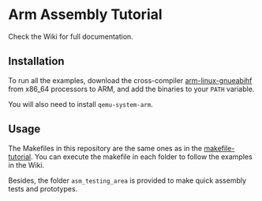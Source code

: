 # Arm Assembly Tutorial

Check the Wiki for full documentation.

## Installation

To run all the examples, download the cross-compiler [arm-linux-gnueabihf](https://releases.linaro.org/components/toolchain/binaries/latest-7/arm-linux-gnueabihf/) from x86_64 processors to ARM, and add the binaries to your `PATH` variable.

You will also need to install `qemu-system-arm`.

## Usage

The Makefiles in this repository are the same ones as in the [makefile-tutorial](https://github.com/ncotti/makefile-tutorial). You can execute the makefile in each folder to follow the examples in the Wiki.

Besides, the folder `asm_testing_area` is provided to make quick assembly tests and prototypes.

